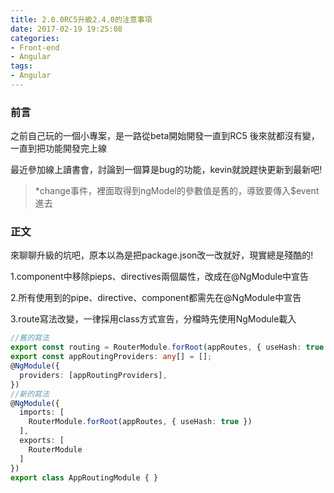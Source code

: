 ```yaml
---
title: 2.0.0RC5升級2.4.0的注意事項
date: 2017-02-19 19:25:08
categories:
- Front-end
- Angular
tags:
- Angular
---
```


### 前言
之前自己玩的一個小專案，是一路從beta開始開發一直到RC5
後來就都沒有變，一直到把功能開發完上線

<!--more-->

最近參加線上讀書會，討論到一個算是bug的功能，kevin就說趕快更新到最新吧!
> *change事件，裡面取得到ngModel的參數值是舊的，導致要傳入$event進去

### 正文
來聊聊升級的坑吧，原本以為是把package.json改一改就好，現實總是殘酷的!

1.component中移除pieps、directives兩個屬性，改成在@NgModule中宣告

2.所有使用到的pipe、directive、component都需先在@NgModule中宣告

3.route寫法改變，一律採用class方式宣告，分檔時先使用NgModule載入

``` typescript
//舊的寫法
export const routing = RouterModule.forRoot(appRoutes, { useHash: true });
export const appRoutingProviders: any[] = [];
@NgModule({
  providers: [appRoutingProviders],
})
//新的寫法
@NgModule({
  imports: [
    RouterModule.forRoot(appRoutes, { useHash: true })
  ],
  exports: [
    RouterModule
  ]
})
export class AppRoutingModule { }

```